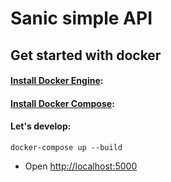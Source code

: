 # Sanic simple API

## Get started with docker

#### [Install Docker Engine](https://docs.docker.com/engine/installation/):
#### [Install Docker Compose](https://docs.docker.com/compose/install/):

#### Let's develop:

```
docker-compose up --build
```

* Open [http://localhost:5000](http://localhost:5000)
